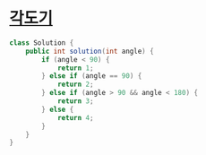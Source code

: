 # [각도기](https://school.programmers.co.kr/learn/courses/30/lessons/120829)
```java
class Solution {
    public int solution(int angle) {
        if (angle < 90) {
            return 1;
        } else if (angle == 90) {
            return 2;
        } else if (angle > 90 && angle < 180) {
            return 3;
        } else {
            return 4;
        }
    }
}
```